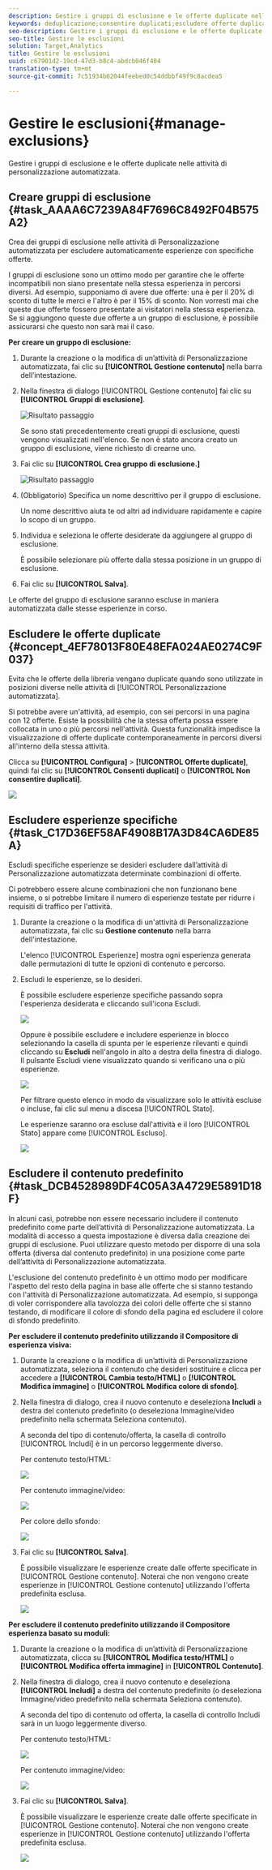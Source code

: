```yaml
---
description: Gestire i gruppi di esclusione e le offerte duplicate nelle attività di personalizzazione automatizzata.
keywords: deduplicazione;consentire duplicati;escludere offerte duplicate;personalizzazione automatizzata;disabilitare offerte duplicate
seo-description: Gestire i gruppi di esclusione e le offerte duplicate nelle attività di personalizzazione automatizzata.
seo-title: Gestire le esclusioni
solution: Target,Analytics
title: Gestire le esclusioni
uuid: c67901d2-19cd-47d3-b8c4-abdcb046f404
translation-type: tm+mt
source-git-commit: 7c51934b62044feebed0c54ddbbf49f9c8acdea5

---
```



# Gestire le esclusioni{#manage-exclusions}

Gestire i gruppi di esclusione e le offerte duplicate nelle attività di personalizzazione automatizzata.

## Creare gruppi di esclusione {#task_AAAA6C7239A84F7696C8492F04B575A2}

Crea dei gruppi di esclusione nelle attività di Personalizzazione automatizzata per escludere automaticamente esperienze con specifiche offerte.

I gruppi di esclusione sono un ottimo modo per garantire che le offerte incompatibili non siano presentate nella stessa esperienza in percorsi diversi. Ad esempio, supponiamo di avere due offerte: una è per il 20% di sconto di tutte le merci e l&#39;altro è per il 15% di sconto. Non vorresti mai che queste due offerte fossero presentate ai visitatori nella stessa esperienza. Se si aggiungono queste due offerte a un gruppo di esclusione, è possibile assicurarsi che questo non sarà mai il caso.

**Per creare un gruppo di esclusione:**

1. Durante la creazione o la modifica di un’attività di Personalizzazione automatizzata, fai clic su **[!UICONTROL Gestione contenuto]** nella barra dell’intestazione.
1. Nella finestra di dialogo [!UICONTROL Gestione contenuto] fai clic su **[!UICONTROL Gruppi di esclusione]**.

   ![Risultato passaggio](assets/exclusion_group_create.png)

   Se sono stati precedentemente creati gruppi di esclusione, questi vengono visualizzati nell&#39;elenco. Se non è stato ancora creato un gruppo di esclusione, viene richiesto di crearne uno.
1. Fai clic su **[!UICONTROL Crea gruppo di esclusione.]**

   ![Risultato passaggio](assets/exclusion_group_create_dialog.png)

1. (Obbligatorio) Specifica un nome descrittivo per il gruppo di esclusione.

   Un nome descrittivo aiuta te od altri ad individuare rapidamente e capire lo scopo di un gruppo.

1. Individua e seleziona le offerte desiderate da aggiungere al gruppo di esclusione.

   È possibile selezionare più offerte dalla stessa posizione in un gruppo di esclusione.

1. Fai clic su **[!UICONTROL Salva]**.

Le offerte del gruppo di esclusione saranno escluse in maniera automatizzata dalle stesse esperienze in corso.

## Escludere le offerte duplicate  {#concept_4EF78013F80E48EFA024AE0274C9F037}

Evita che le offerte della libreria vengano duplicate quando sono utilizzate in posizioni diverse nelle attività di [!UICONTROL Personalizzazione automatizzata].

Si potrebbe avere un&#39;attività, ad esempio, con sei percorsi in una pagina con 12 offerte. Esiste la possibilità che la stessa offerta possa essere collocata in uno o più percorsi nell&#39;attività. Questa funzionalità impedisce la visualizzazione di offerte duplicate contemporaneamente in percorsi diversi all&#39;interno della stessa attività.

Clicca su **[!UICONTROL Configura]** &gt; **[!UICONTROL Offerte duplicate]**, quindi fai clic su **[!UICONTROL Consenti duplicati]** o **[!UICONTROL Non consentire duplicati]**.

![](assets/duplicate_offers.png)

## Escludere esperienze specifiche {#task_C17D36EF58AF4908B17A3D84CA6DE85A}

Escludi specifiche esperienze se desideri escludere dall’attività di Personalizzazione automatizzata determinate combinazioni di offerte.

Ci potrebbero essere alcune combinazioni che non funzionano bene insieme, o si potrebbe limitare il numero di esperienze testate per ridurre i requisiti di traffico per l&#39;attività.

1. Durante la creazione o la modifica di un&#39;attività di Personalizzazione automatizzata, fai clic su **Gestione contenuto** nella barra dell&#39;intestazione. 

   L&#39;elenco [!UICONTROL Esperienze] mostra ogni esperienza generata dalle permutazioni di tutte le opzioni di contenuto e percorso.

1. Escludi le esperienze, se lo desideri.

   È possibile escludere esperienze specifiche passando sopra l&#39;esperienza desiderata e cliccando sull&#39;icona Escludi.

   ![](assets/exclude_exp_1.png)

   Oppure è possibile escludere e includere esperienze in blocco selezionando la casella di spunta per le esperienze rilevanti e quindi cliccando su **Escludi** nell&#39;angolo in alto a destra della finestra di dialogo. Il pulsante Escludi viene visualizzato quando si verificano una o più esperienze.

   ![](assets/exclude_exp_2.png)

   Per filtrare questo elenco in modo da visualizzare solo le attività escluse o incluse, fai clic sul menu a discesa [!UICONTROL Stato].

   Le esperienze saranno ora escluse dall&#39;attività e il loro [!UICONTROL Stato] appare come [!UICONTROL Escluso].

   ![](assets/exclude_exp_3.png)

## Escludere il contenuto predefinito  {#task_DCB4528989DF4C05A3A4729E5891D18F}

In alcuni casi, potrebbe non essere necessario includere il contenuto predefinito come parte dell’attività di Personalizzazione automatizzata. La modalità di accesso a questa impostazione è diversa dalla creazione dei gruppi di esclusione. Puoi utilizzare questo metodo per disporre di una sola offerta (diversa dal contenuto predefinito) in una posizione come parte dell’attività di Personalizzazione automatizzata.

L&#39;esclusione del contenuto predefinito è un ottimo modo per modificare l&#39;aspetto del resto della pagina in base alle offerte che si stanno testando con l&#39;attività di Personalizzazione automatizzata. Ad esempio, si supponga di voler corrispondere alla tavolozza dei colori delle offerte che si stanno testando, di modificare il colore di sfondo della pagina ed escludere il colore di sfondo predefinito.

**Per escludere il contenuto predefinito utilizzando il Compositore di esperienza visiva:**

1. Durante la creazione o la modifica di un’attività di Personalizzazione automatizzata, seleziona il contenuto che desideri sostituire e clicca per accedere a **[!UICONTROL Cambia testo/HTML]** o **[!UICONTROL Modifica immagine]** o **[!UICONTROL Modifica colore di sfondo]**.
1. Nella finestra di dialogo, crea il nuovo contenuto e deseleziona **Includi** a destra del contenuto predefinito (o deseleziona Immagine/video predefinito nella schermata Seleziona contenuto).

   A seconda del tipo di contenuto/offerta, la casella di controllo [!UICONTROL Includi] è in un percorso leggermente diverso.

   Per contenuto testo/HTML:

   ![](assets/exclude_content_vec_1.png)

   Per contenuto immagine/video:

   ![](assets/exclude_content_vec_2.png)

   Per colore dello sfondo:

   ![](assets/exclude_content_vec_3.png)

1. Fai clic su **[!UICONTROL Salva]**.

   È possibile visualizzare le esperienze create dalle offerte specificate in [!UICONTROL Gestione contenuto]. Noterai che non vengono create esperienze in [!UICONTROL Gestione contenuto] utilizzando l&#39;offerta predefinita esclusa.

   ![](assets/exclude_content_vec_4.png)

**Per escludere il contenuto predefinito utilizzando il Compositore esperienza basato su moduli:**

1. Durante la creazione o la modifica di un’attività di Personalizzazione automatizzata, clicca su **[!UICONTROL Modifica testo/HTML]** o **[!UICONTROL Modifica offerta immagine]** in **[!UICONTROL Contenuto]**.
1. Nella finestra di dialogo, crea il nuovo contenuto e deseleziona **[!UICONTROL Includi]** a destra del contenuto predefinito (o deseleziona Immagine/video predefinito nella schermata Seleziona contenuto).

   A seconda del tipo di contenuto od offerta, la casella di controllo Includi sarà in un luogo leggermente diverso.

   Per contenuto testo/HTML:

   ![](assets/exclude_content_form_1.png)

   Per contenuto immagine/video:

   ![](assets/exclude_content_form_2.png)

1. Fai clic su **[!UICONTROL Salva]**.

   È possibile visualizzare le esperienze create dalle offerte specificate in [!UICONTROL Gestione contenuto]. Noterai che non vengono create esperienze in [!UICONTROL Gestione contenuto] utilizzando l&#39;offerta predefinita esclusa.

   ![](assets/exclude_content_form_3.png)
